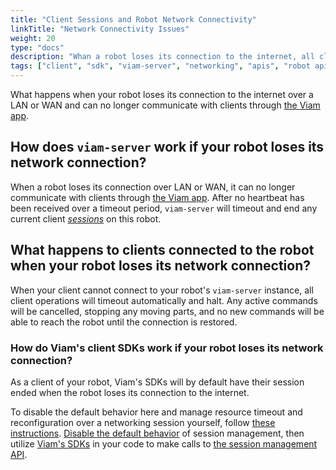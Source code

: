 ```yaml
---
title: "Client Sessions and Robot Network Connectivity"
linkTitle: "Network Connectivity Issues"
weight: 20
type: "docs"
description: "Whan a robot loses its connection to the internet, all client sessions will timeout and end by default."
tags: ["client", "sdk", "viam-server", "networking", "apis", "robot api", "session"]
---
```


What happens when your robot loses its connection to the internet over a LAN or WAN and can no longer communicate with clients through [the Viam app](https://app.viam.com).

## How does `viam-server` work if your robot loses its network connection?

When a robot loses its connection over LAN or WAN, it can no longer communicate with clients through [the Viam app](https://app.viam.com).
After no heartbeat has been received over a timeout period, `viam-server` will timeout and end any current client [*sessions*](/program/apis/sessions/) on this robot.

## What happens to clients connected to the robot when your robot loses its network connection?

When your client cannot connect to your robot's `viam-server` instance, all client operations will timeout automatically and halt.
Any active commands will be cancelled, stopping any moving parts, and no new commands will be able to reach the robot until the connection is restored.

### How do Viam's client SDKs work if your robot loses its network connection?

As a client of your robot, Viam's SDKs will by default have their session ended when the robot loses its connection to the internet.

To disable the default behavior here and manage resource timeout and reconfiguration over a networking session yourself, follow [these instructions](/program/apis/sessions/).
[Disable the default behavior](/program/apis/sessions/#disable-default-session-management) of session management, then utilize [Viam's SDKs](/program/) in your code to make calls to [the session management API](https://pkg.go.dev/go.viam.com/rdk/session#hdr-API).
